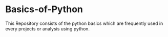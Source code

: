 # Basics-of-Python
This Repository consists of the python basics which are frequently used in every projects or analysis using python.
